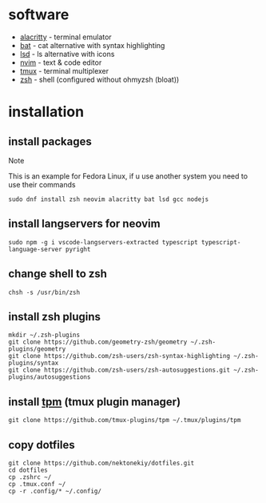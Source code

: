 # software

- [alacritty](https://github.com/alacritty/alacritty) - terminal emulator 
- [bat](https://github.com/sharkdp/bat) - cat alternative with syntax highlighting
- [lsd](https://github.com/lsd-rs/lsd) - ls alternative with icons
- [nvim](https://github.com/neovim/neovim) - text & code editor
- [tmux](https://github.com/tmux/tmux) - terminal multiplexer
- [zsh](https://github.com/zsh-users/zsh) - shell (configured without ohmyzsh (bloat))

# installation

## install packages

> [!NOTE]
> This is an example for Fedora Linux, if u use another system you need to use their commands

```
sudo dnf install zsh neovim alacritty bat lsd gcc nodejs
```

## install langservers for neovim

```
sudo npm -g i vscode-langservers-extracted typescript typescript-language-server pyright
```

## change shell to zsh

```
chsh -s /usr/bin/zsh
```

## install zsh plugins

```
mkdir ~/.zsh-plugins
git clone https://github.com/geometry-zsh/geometry ~/.zsh-plugins/geometry
git clone https://github.com/zsh-users/zsh-syntax-highlighting ~/.zsh-plugins/syntax
git clone https://github.com/zsh-users/zsh-autosuggestions.git ~/.zsh-plugins/autosuggestions
```

## install [tpm](https://github.com/tmux-plugins/tpm) (tmux plugin manager)

```
git clone https://github.com/tmux-plugins/tpm ~/.tmux/plugins/tpm
```

## copy dotfiles

```
git clone https://github.com/nektonekiy/dotfiles.git
cd dotfiles
cp .zshrc ~/
cp .tmux.conf ~/
cp -r .config/* ~/.config/ 
```


